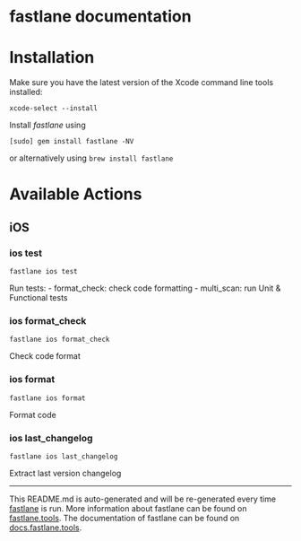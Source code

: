 fastlane documentation
================
# Installation

Make sure you have the latest version of the Xcode command line tools installed:

```
xcode-select --install
```

Install _fastlane_ using
```
[sudo] gem install fastlane -NV
```
or alternatively using `brew install fastlane`

# Available Actions
## iOS
### ios test
```
fastlane ios test
```
Run tests:
    - format_check: check code formatting
    - multi_scan: run Unit & Functional tests
  
### ios format_check
```
fastlane ios format_check
```
Check code format
### ios format
```
fastlane ios format
```
Format code
### ios last_changelog
```
fastlane ios last_changelog
```
Extract last version changelog

----

This README.md is auto-generated and will be re-generated every time [fastlane](https://fastlane.tools) is run.
More information about fastlane can be found on [fastlane.tools](https://fastlane.tools).
The documentation of fastlane can be found on [docs.fastlane.tools](https://docs.fastlane.tools).

